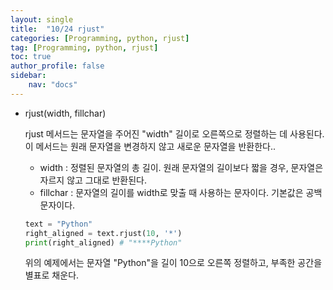 ```yaml
---
layout: single
title:  "10/24 rjust"
categories: [Programming, python, rjust]
tag: [Programming, python, rjust]
toc: true
author_profile: false
sidebar:
    nav: "docs"
---
```


* rjust(width, fillchar) 

  rjust 메서드는 문자열을 주어진 "width" 길이로 오른쪽으로 정렬하는 데 사용된다. 이 메서드는 원래 문자열을 변경하지 않고 새로운 문자열을 반환한다..

  * width : 정렬된 문자열의 총 길이. 원래 문자열의 길이보다 짧을 경우, 문자열은 자르지 않고 그대로 반환된다.
  * fillchar : 문자열의 길이를 width로 맞출 때 사용하는 문자이다. 기본값은 공백 문자이다.

  ```python
  text = "Python"
  right_aligned = text.rjust(10, '*')
  print(right_aligned) # "****Python"
  ```

  위의 예제에서는 문자열 "Python"을 길이 10으로 오른쪽 정렬하고, 부족한 공간을 별표로 채운다.